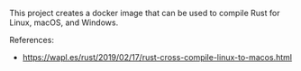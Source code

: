 This project creates a docker image that can be used to compile Rust for Linux,
macOS, and Windows.

References:

* https://wapl.es/rust/2019/02/17/rust-cross-compile-linux-to-macos.html
